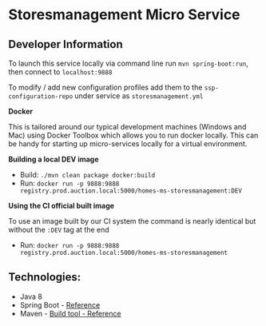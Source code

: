 Storesmanagement Micro Service
=========================


Developer Information
---

To launch this service locally via command line run `mvn spring-boot:run`, then connect to `localhost:9888`

To modify / add new configuration profiles add them to the `ssp-configuration-repo` under service as `storesmanagement.yml`


**Docker**

This is tailored around our typical development machines (Windows and Mac) using Docker Toolbox which allows you to run docker locally.  This can be handy for starting up micro-services locally for a virtual environment.


**Building a local DEV image**
- Build: `./mvn clean package docker:build`
- Run: `docker run -p 9888:9888 registry.prod.auction.local:5000/homes-ms-storesmanagement:DEV`

**Using the CI official built image**

To use an image built by our CI system the command is nearly identical but without the `:DEV` tag at the end

- Run: `docker run -p 9888:9888 registry.prod.auction.local:5000/homes-ms-storesmanagement`

Technologies:
----

  - Java 8
  - Spring Boot - [Reference](https://spring.io/guides/gs/spring-boot/)
  - Maven - [Build tool - Reference](http://maven.apache.org)
